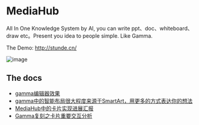 # MediaHub
All In One Knowledge System by AI, you can write ppt、doc、whiteboard、draw etc。Present you idea to people simple. Like Gamma.

The Demo: http://stunde.cn/

![image](https://github.com/user-attachments/assets/20c586b8-d1b7-4c8a-9503-fe66c9fe0ec0)



## The docs
- [gamma编辑器效果](https://mp.weixin.qq.com/s/v7aN3mRW4TXyW7tf5FhYEg)
- [gamma中的智能布局很大程度来源于SmartArt，用更多的方式表达你的想法](https://mp.weixin.qq.com/s/HkuVkV_u-4I-LtVamX2-3Q)
- [MediaHub中的卡片实现进展汇报](https://mp.weixin.qq.com/s/7R-QJ1M_LHV2dAYuoqGNGw)
- [Gamma复刻之卡片重要交互分析](https://mp.weixin.qq.com/s/FuwIWN-DwEFl55nmUCIY6A)
